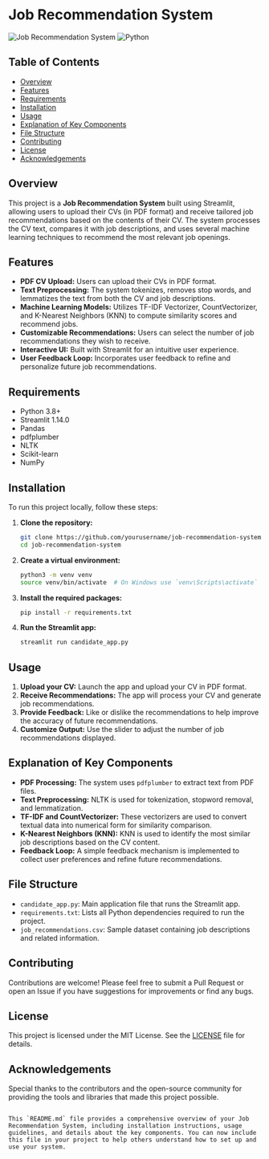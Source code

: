 
# Job Recommendation System

![Job Recommendation System](https://img.shields.io/badge/Streamlit-v1.14.0-brightgreen) ![Python](https://img.shields.io/badge/Python-3.8-blue)

## Table of Contents

- [Overview](#overview)
- [Features](#features)
- [Requirements](#requirements)
- [Installation](#installation)
- [Usage](#usage)
- [Explanation of Key Components](#explanation-of-key-components)
- [File Structure](#file-structure)
- [Contributing](#contributing)
- [License](#license)
- [Acknowledgements](#acknowledgements)

## Overview

This project is a **Job Recommendation System** built using Streamlit, allowing users to upload their CVs (in PDF format) and receive tailored job recommendations based on the contents of their CV. The system processes the CV text, compares it with job descriptions, and uses several machine learning techniques to recommend the most relevant job openings.

## Features

- **PDF CV Upload:** Users can upload their CVs in PDF format.
- **Text Preprocessing:** The system tokenizes, removes stop words, and lemmatizes the text from both the CV and job descriptions.
- **Machine Learning Models:** Utilizes TF-IDF Vectorizer, CountVectorizer, and K-Nearest Neighbors (KNN) to compute similarity scores and recommend jobs.
- **Customizable Recommendations:** Users can select the number of job recommendations they wish to receive.
- **Interactive UI:** Built with Streamlit for an intuitive user experience.
- **User Feedback Loop:** Incorporates user feedback to refine and personalize future job recommendations.

## Requirements

- Python 3.8+
- Streamlit 1.14.0
- Pandas
- pdfplumber
- NLTK
- Scikit-learn
- NumPy

## Installation

To run this project locally, follow these steps:

1. **Clone the repository:**
   ```bash
   git clone https://github.com/yourusername/job-recommendation-system.git
   cd job-recommendation-system
   ```

2. **Create a virtual environment:**
   ```bash
   python3 -m venv venv
   source venv/bin/activate  # On Windows use `venv\Scripts\activate`
   ```

3. **Install the required packages:**
   ```bash
   pip install -r requirements.txt
   ```

4. **Run the Streamlit app:**
   ```bash
   streamlit run candidate_app.py
   ```

## Usage

1. **Upload your CV:** Launch the app and upload your CV in PDF format.
2. **Receive Recommendations:** The app will process your CV and generate job recommendations.
3. **Provide Feedback:** Like or dislike the recommendations to help improve the accuracy of future recommendations.
4. **Customize Output:** Use the slider to adjust the number of job recommendations displayed.

## Explanation of Key Components

- **PDF Processing:** The system uses `pdfplumber` to extract text from PDF files.
- **Text Preprocessing:** NLTK is used for tokenization, stopword removal, and lemmatization.
- **TF-IDF and CountVectorizer:** These vectorizers are used to convert textual data into numerical form for similarity comparison.
- **K-Nearest Neighbors (KNN):** KNN is used to identify the most similar job descriptions based on the CV content.
- **Feedback Loop:** A simple feedback mechanism is implemented to collect user preferences and refine future recommendations.

## File Structure

- `candidate_app.py`: Main application file that runs the Streamlit app.
- `requirements.txt`: Lists all Python dependencies required to run the project.
- `job_recommendations.csv`: Sample dataset containing job descriptions and related information.

## Contributing

Contributions are welcome! Please feel free to submit a Pull Request or open an Issue if you have suggestions for improvements or find any bugs.

## License

This project is licensed under the MIT License. See the [LICENSE](LICENSE) file for details.

## Acknowledgements

Special thanks to the contributors and the open-source community for providing the tools and libraries that made this project possible.
```

This `README.md` file provides a comprehensive overview of your Job Recommendation System, including installation instructions, usage guidelines, and details about the key components. You can now include this file in your project to help others understand how to set up and use your system.
